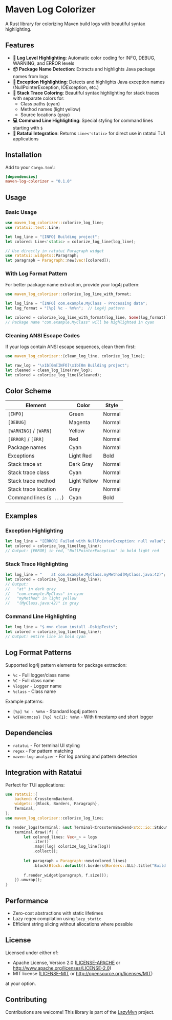 # Maven Log Colorizer

A Rust library for colorizing Maven build logs with beautiful syntax highlighting.

## Features

- **🎨 Log Level Highlighting**: Automatic color coding for INFO, DEBUG, WARNING, and ERROR levels
- **📦 Package Name Detection**: Extracts and highlights Java package names from logs
- **🔴 Exception Highlighting**: Detects and highlights Java exception names (NullPointerException, IOException, etc.)
- **📍 Stack Trace Coloring**: Beautiful syntax highlighting for stack traces with separate colors for:
  - Class paths (cyan)
  - Method names (light yellow)
  - Source locations (gray)
- **💻 Command Line Highlighting**: Special styling for command lines starting with `$`
- **🧩 Ratatui Integration**: Returns `Line<'static>` for direct use in ratatui TUI applications

## Installation

Add to your `Cargo.toml`:

```toml
[dependencies]
maven-log-colorizer = "0.1.0"
```

## Usage

### Basic Usage

```rust
use maven_log_colorizer::colorize_log_line;
use ratatui::text::Line;

let log_line = "[INFO] Building project";
let colored: Line<'static> = colorize_log_line(log_line);

// Use directly in ratatui Paragraph widget
use ratatui::widgets::Paragraph;
let paragraph = Paragraph::new(vec![colored]);
```

### With Log Format Pattern

For better package name extraction, provide your log4j pattern:

```rust
use maven_log_colorizer::colorize_log_line_with_format;

let log_line = "[INFO] com.example.MyClass - Processing data";
let log_format = "[%p] %c - %m%n";  // Log4j pattern

let colored = colorize_log_line_with_format(log_line, Some(log_format));
// Package name "com.example.MyClass" will be highlighted in cyan
```

### Cleaning ANSI Escape Codes

If your logs contain ANSI escape sequences, clean them first:

```rust
use maven_log_colorizer::{clean_log_line, colorize_log_line};

let raw_log = "\x1b[0m[INFO]\x1b[0m Building project";
let cleaned = clean_log_line(raw_log);
let colored = colorize_log_line(&cleaned);
```

## Color Scheme

| Element | Color | Style |
|---------|-------|-------|
| `[INFO]` | Green | Normal |
| `[DEBUG]` | Magenta | Normal |
| `[WARNING]` / `[WARN]` | Yellow | Normal |
| `[ERROR]` / `[ERR]` | Red | Normal |
| Package names | Cyan | Normal |
| Exceptions | Light Red | Bold |
| Stack trace `at` | Dark Gray | Normal |
| Stack trace class | Cyan | Normal |
| Stack trace method | Light Yellow | Normal |
| Stack trace location | Gray | Normal |
| Command lines (`$ ...`) | Cyan | Bold |

## Examples

### Exception Highlighting

```rust
let log_line = "[ERROR] Failed with NullPointerException: null value";
let colored = colorize_log_line(log_line);
// Output: [ERROR] in red, "NullPointerException" in bold light red
```

### Stack Trace Highlighting

```rust
let log_line = "    at com.example.MyClass.myMethod(MyClass.java:42)";
let colored = colorize_log_line(log_line);
// Output:
//   "at" in dark gray
//   "com.example.MyClass" in cyan
//   "myMethod" in light yellow
//   "(MyClass.java:42)" in gray
```

### Command Line Highlighting

```rust
let log_line = "$ mvn clean install -DskipTests";
let colored = colorize_log_line(log_line);
// Output: entire line in bold cyan
```

## Log Format Patterns

Supported log4j pattern elements for package extraction:

- `%c` - Full logger/class name
- `%C` - Full class name
- `%logger` - Logger name
- `%class` - Class name

Example patterns:
- `[%p] %c - %m%n` - Standard log4j pattern
- `%d{HH:mm:ss} [%p] %c{1}: %m%n` - With timestamp and short logger

## Dependencies

- `ratatui` - For terminal UI styling
- `regex` - For pattern matching
- `maven-log-analyzer` - For log parsing and pattern detection

## Integration with Ratatui

Perfect for TUI applications:

```rust
use ratatui::{
    backend::CrosstermBackend,
    widgets::{Block, Borders, Paragraph},
    Terminal,
};
use maven_log_colorizer::colorize_log_line;

fn render_logs(terminal: &mut Terminal<CrosstermBackend<std::io::Stdout>>, logs: &[String]) {
    terminal.draw(|f| {
        let colored_lines: Vec<_> = logs
            .iter()
            .map(|log| colorize_log_line(log))
            .collect();
        
        let paragraph = Paragraph::new(colored_lines)
            .block(Block::default().borders(Borders::ALL).title("Build Logs"));
        
        f.render_widget(paragraph, f.size());
    }).unwrap();
}
```

## Performance

- Zero-cost abstractions with static lifetimes
- Lazy regex compilation using `lazy_static`
- Efficient string slicing without allocations where possible

## License

Licensed under either of:

- Apache License, Version 2.0 ([LICENSE-APACHE](LICENSE-APACHE) or http://www.apache.org/licenses/LICENSE-2.0)
- MIT license ([LICENSE-MIT](LICENSE-MIT) or http://opensource.org/licenses/MIT)

at your option.

## Contributing

Contributions are welcome! This library is part of the [LazyMvn](https://github.com/phreno/lazymvn) project.
